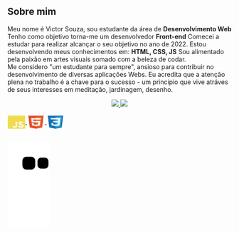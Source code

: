 ## Sobre mim

Meu nome é Victor Souza, sou estudante da área de **Desenvolvimento Web**
Tenho como objetivo torna-me um desenvolvedor **Front-end**
Comecei a estudar para realizar alcançar o seu objetivo no ano de 2022.
Estou desenvolvendo meus conhecimentos em: **HTML, CSS, JS**
Sou alimentado pela paixão em artes visuais somado com a beleza de codar.  
Me considero "um estudante para sempre", ansioso para contribuir no desenvolvimento de diversas aplicações Webs.
Eu acredita que a atenção plena no trabalho é a chave para o sucesso - um principio que vive atráves de seus interesses em meditação, jardinagem, desenho.

<div align="center">
  <a href="https://github.com/souzasama02">
  <img height="180em" src="https://github-readme-stats.vercel.app/api?username=souzasama02&show_icons=true&theme=dracula&include_all_commits=true&count_private=true"/>
  <img height="180em" src="https://github-readme-stats.vercel.app/api/top-langs/?username=souzasama02&layout=compact&langs_count=7&theme=dracula"/>
</div>

<div style="display: inline_block"><br>
  <img align="center" alt="souzajs" height="30" width="40" src="https://raw.githubusercontent.com/devicons/devicon/master/icons/javascript/javascript-plain.svg">
  <img align="center" alt="souzahtml" height="30" width="40" src="https://raw.githubusercontent.com/devicons/devicon/master/icons/html5/html5-original.svg">
  <img align="center" alt="souzacss" height="30" width="40" src="https://raw.githubusercontent.com/devicons/devicon/master/icons/css3/css3-original.svg">
</div>

##

![Snake animation](https://github.com/souzasama02/souzasama02/blob/output/github-contribution-grid-snake.svg)
